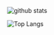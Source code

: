 ![github stats](https://github-readme-stats.vercel.app/api?username=wangrzneu&show_icons=true)

![Top Langs](https://github-readme-stats.vercel.app/api/top-langs/?username=wangrzneu)
